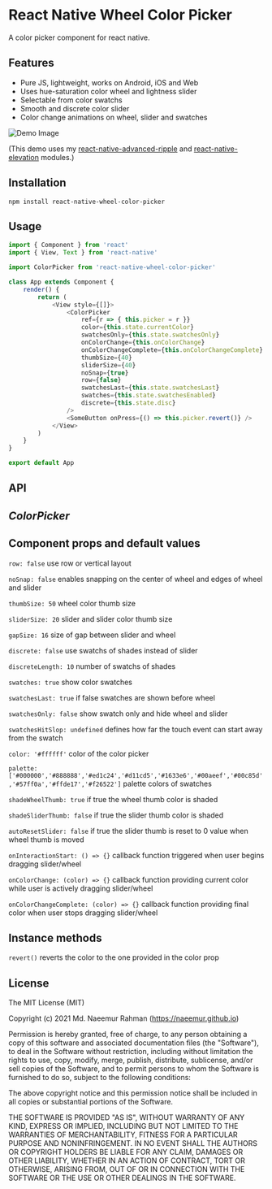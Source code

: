 # React Native Wheel Color Picker

A color picker component for react native.

## Features
- Pure JS, lightweight, works on Android, iOS and Web
- Uses hue-saturation color wheel and lightness slider
- Selectable from color swatchs
- Smooth and discrete color slider
- Color change animations on wheel, slider and swatches

![Demo Image](https://naeemur.github.io/asset-bucket/rn-wheel-color-picker.gif)

(This demo uses my [react-native-advanced-ripple](https://github.com/Naeemur/react-native-advanced-ripple) and [react-native-elevation](https://github.com/Naeemur/react-native-elevation) modules.)

## Installation

```
npm install react-native-wheel-color-picker
```

## Usage

```js
import { Component } from 'react'
import { View, Text } from 'react-native'

import ColorPicker from 'react-native-wheel-color-picker'

class App extends Component {
	render() {
		return (
			<View style={[]}>
				<ColorPicker
					ref={r => { this.picker = r }}
					color={this.state.currentColor}
					swatchesOnly={this.state.swatchesOnly}
					onColorChange={this.onColorChange}
					onColorChangeComplete={this.onColorChangeComplete}
					thumbSize={40}
					sliderSize={40}
					noSnap={true}
					row={false}
					swatchesLast={this.state.swatchesLast}
					swatches={this.state.swatchesEnabled}
					discrete={this.state.disc}
				/>
				<SomeButton onPress={() => this.picker.revert()} />
			</View>
		)
	}
}

export default App
```

## API

## ***ColorPicker***

## Component props and default values
`row: false` use row or vertical layout

`noSnap: false` enables snapping on the center of wheel and edges of wheel and slider

`thumbSize: 50` wheel color thumb size

`sliderSize: 20` slider and slider color thumb size

`gapSize: 16` size of gap between slider and wheel

`discrete: false` use swatchs of shades instead of slider

`discreteLength: 10` number of swatchs of shades

`swatches: true` show color swatches

`swatchesLast: true` if false swatches are shown before wheel

`swatchesOnly: false` show swatch only and hide wheel and slider

`swatchesHitSlop: undefined` defines how far the touch event can start away from the swatch

`color: '#ffffff'` color of the color picker

`palette: ['#000000','#888888','#ed1c24','#d11cd5','#1633e6','#00aeef','#00c85d','#57ff0a','#ffde17','#f26522']` palette colors of swatches

`shadeWheelThumb: true` if true the wheel thumb color is shaded

`shadeSliderThumb: false` if true the slider thumb color is shaded

`autoResetSlider: false` if true the slider thumb is reset to 0 value when wheel thumb is moved

`onInteractionStart: () => {}` callback function triggered when user begins dragging slider/wheel

`onColorChange: (color) => {}` callback function providing current color while user is actively dragging slider/wheel

`onColorChangeComplete: (color) => {}` callback function providing final color when user stops dragging slider/wheel

## Instance methods
`revert()` reverts the color to the one provided in the color prop

## License
The MIT License (MIT)

Copyright (c) 2021 Md. Naeemur Rahman (https://naeemur.github.io)

Permission is hereby granted, free of charge, to any person obtaining a copy
of this software and associated documentation files (the "Software"), to deal
in the Software without restriction, including without limitation the rights
to use, copy, modify, merge, publish, distribute, sublicense, and/or sell
copies of the Software, and to permit persons to whom the Software is
furnished to do so, subject to the following conditions:

The above copyright notice and this permission notice shall be included in
all copies or substantial portions of the Software.

THE SOFTWARE IS PROVIDED "AS IS", WITHOUT WARRANTY OF ANY KIND, EXPRESS OR
IMPLIED, INCLUDING BUT NOT LIMITED TO THE WARRANTIES OF MERCHANTABILITY,
FITNESS FOR A PARTICULAR PURPOSE AND NONINFRINGEMENT. IN NO EVENT SHALL THE
AUTHORS OR COPYRIGHT HOLDERS BE LIABLE FOR ANY CLAIM, DAMAGES OR OTHER
LIABILITY, WHETHER IN AN ACTION OF CONTRACT, TORT OR OTHERWISE, ARISING FROM,
OUT OF OR IN CONNECTION WITH THE SOFTWARE OR THE USE OR OTHER DEALINGS IN
THE SOFTWARE.
